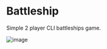 # Battleship
Simple 2 player CLI battleships game.

![image](https://user-images.githubusercontent.com/48734358/174669113-12548d13-84cd-4045-be9f-e603c5e9f156.png)
